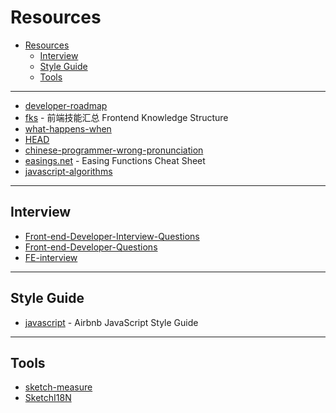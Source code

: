 # Resources

- [Resources](#resources)
  - [Interview](#interview)
  - [Style Guide](#style-guide)
  - [Tools](#tools)

---

- [developer-roadmap](https://github.com/kamranahmedse/developer-roadmap)
- [fks](https://github.com/JacksonTian/fks) - 前端技能汇总 Frontend Knowledge Structure
- [what-happens-when](https://github.com/alex/what-happens-when)
- [HEAD](https://github.com/joshbuchea/HEAD)
- [chinese-programmer-wrong-pronunciation](https://github.com/shimohq/chinese-programmer-wrong-pronunciation)
- [easings.net](https://github.com/ai/easings.net) - Easing Functions Cheat Sheet
- [javascript-algorithms](https://github.com/trekhleb/javascript-algorithms)

---

## Interview

- [Front-end-Developer-Interview-Questions](https://github.com/h5bp/Front-end-Developer-Interview-Questions)
- [Front-end-Developer-Questions](https://github.com/markyun/My-blog/tree/master/Front-end-Developer-Questions)
- [FE-interview](https://github.com/qiu-deqing/FE-interview)

---

## Style Guide

- [javascript](https://github.com/airbnb/javascript) - Airbnb JavaScript Style Guide

---

## Tools

- [sketch-measure](https://github.com/utom/sketch-measure)
- [SketchI18N](https://github.com/cute/SketchI18N)
